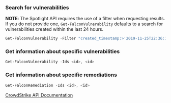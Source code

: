 ### Search for vulnerabilities

**NOTE**: The Spotlight API requires the use of a filter when requesting results. If you do not provide one, `Get-FalconVulnerability` defaults to a search for vulnerabilities created within the last 24 hours.

```powershell
Get-FalconVulnerability -Filter "created_timestamp:>'2019-11-25T22:36:12Z'" [-Detailed]
```

### Get information about specific vulnerabilities

```powershell
Get-FalconVulnerability -Ids <id>, <id>
```

### Get information about specific remediations

```powershell
Get-FalconRemediation -Ids <id>, <id>
```

[CrowdStrike API Documentation](https://falcon.crowdstrike.com/support/documentation/98/spotlight-apis)